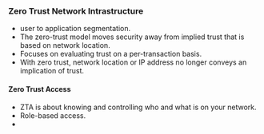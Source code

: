 ### Zero Trust Network Intrastructure  
*  user to application segmentation.  
*  The zero-trust model moves security away from implied trust that is based on network location. 
*  Focuses on evaluating trust on a per-transaction basis.  
*  With zero trust, network location or IP address no longer conveys an implication of trust.  

#### Zero Trust Access  
*  ZTA is about knowing and controlling who and what is on your network.  
*  Role-based access.  
*  
